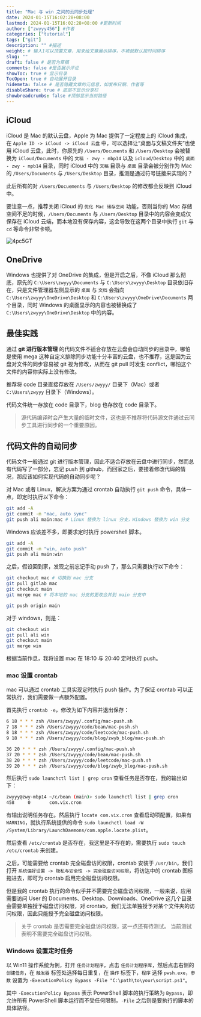 ```yaml
---
title: "Mac 与 win 之间的云同步处理"
date: 2024-01-15T16:02:28+08:00
lastmod: 2024-01-15T16:02:28+08:00 #更新时间
author: ["zwyyy456"] #作者
categories: ["tutorial"]
tags: ["git"]
description: "" #描述
weight: # 输入1可以顶置文章，用来给文章展示排序，不填就默认按时间排序
slug: ""
draft: false # 是否为草稿
comments: false #是否展示评论
showToc: true # 显示目录
TocOpen: true # 自动展开目录
hidemeta: false # 是否隐藏文章的元信息，如发布日期、作者等
disableShare: true # 底部不显示分享栏
showbreadcrumbs: false #顶部显示当前路径
---
```

## iCloud

iCloud 是 Mac 的默认云盘，Apple 为 Mac 提供了一定程度上的 iCloud 集成，在 `Apple ID -> iCloud -> iCloud 云盘` 中，可以选择让“桌面与文稿文件夹”也使用 iCloud 云盘，此时，你原先的 `/Users/Documents` 和 `/Users/Desktop` 会被替换为 `iCloud/Documents` 中的 `文稿 - zwy - mbp14` 以及 `icloud/Desktop` 中的 `桌面 - zwy - mpb14` 目录，同时 iCloud 中的 `文稿` 目录与 `桌面` 目录会被分别作为 Mac 的 `/Users/Documents` 与 `/Users/Desktop` 目录，推测是通过符号链接来实现的？

此后所有的对 `/Users/Docuements` 与 `/Users/Desktop` 的修改都会反映到 iCloud 中。

要注意一点，推荐关闭 iCloud 的 `优化 Mac 储存空间` 功能，否则当你的 Mac 存储空间不足的时候，`/Users/Documents` 与 `/Users/Desktop` 目录中的内容会变成仅保存在 iCloud 云端，而本地没有保存内容，这会导致在这两个目录中执行 `git` 与 `cd` 等命令非常卡顿。

![4pc5GT](https://pic-upyun.zwyyy456.tech/uPic/4pc5GT.png)

## OneDrive

Windows 也提供了对 OneDrive 的集成，但是开启之后，不像 iCloud 那么彻底，原先的 `C:\Users\zwyyy\Documents` 与 `C:\Users\zwyyy\Desktop` 目录依旧存在，只是文件管理器左侧显示的 `桌面` 与 `文档` 会指向 `C:\Users\zwyyy\OneDrive\Desktop` 和 `C:\Users\zwyyy\OneDrive\Documents` 两个目录，同时 Windows 的桌面显示的内容也被替换成了 `C:\Users\zwyyy\OneDrive\Desktop` 中的内容。

## 最佳实践

通过 **git 进行版本管理** 的代码文件不适合存放在云盘会自动同步的目录中，哪怕是使用 mega 这种自定义排除同步功能十分丰富的云盘，也不推荐，这是因为云盘对文件的同步容易被 git 视为修改，从而在 git pull 时发生 conflict，哪怕这个文件的内容你实际上没有修改。

推荐将 code 目录直接存放在 `/Users/zwyyy/` 目录下（Mac）或者 `C:\Users\zwyyy` 目录下（Windows）。

代码文件统一存放在 code 目录下，blog 也存放在 code 目录下。

> 源代码编译时会产生大量的临时文件，这也是不推荐将代码源文件通过云同步工具进行同步的一个重要原因。

## 代码文件的自动同步

代码文件一般通过 git 进行版本管理，因此不适合存放在云盘中进行同步，然而总有代码写了一部分，忘记 push 到 github，而回家之后，要接着修改代码的情况，那应该如何实现代码的自动同步呢？

对 Mac 或者 Linux，解决方案为通过 crontab 自动执行 `git push` 命令，具体一点，即定时执行以下命令：

```sh
git add -A
git commit -m "mac, auto sync"
git push ali main:mac # Linux 替换为 linux 分支，Windows 替换为 win 分支
```

Windows 应该差不多，即要求定时执行 powershell 脚本。

```sh
git add -A
git commit -m "win, auto push"
git push ali main:win
```

之后，假设回到家，发现之前忘记手动 push 了，那么只需要执行以下命令：

```sh
git checkout mac # 切换到 mac 分支
git pull gitlab mac
git checkout main
git merge mac # 将本地的 mac 分支的更改合并到 main 分支中

git push origin main
```

对于 windows，则是：

```sh
git checkout win
git pull ali win
git checkout main
git merge win
```

根据当前作息，我将设置 mac 在 18:10 与 20:40 定时执行 push。

### mac 设置 crontab

mac 可以通过 crontab 工具实现定时执行 push 操作。为了保证 crontab 可以正常执行，我们需要做一点额外配置。

首先执行 `crontab -e`，修改为如下内容并退出保存：

```sh
6 18 * * * zsh /Users/zwyyy/.config/mac-push.sh
7 18 * * * zsh /Users/zwyyy/code/bean/mac-push.sh
8 18 * * * zsh /Users/zwyyy/code/leetcode/mac-push.sh
9 18 * * * zsh /Users/zwyyy/code/blog/zwyb_blog/mac-push.sh

36 20 * * * zsh /Users/zwyyy/.config/mac-push.sh
37 20 * * * zsh /Users/zwyyy/code/bean/mac-push.sh
38 20 * * * zsh /Users/zwyyy/code/leetcode/mac-push.sh
39 20 * * * zsh /Users/zwyyy/code/blog/zwyb_blog/mac-push.sh
```

然后执行 `sudo launchctl list | grep cron` 查看任务是否存在，我的输出如下：

```sh
zwyyy@zwy-mbp14 ~/c/bean (main)> sudo launchctl list | grep cron                                                                                                                          (base)
458     0       com.vix.cron
```

有输出说明任务存在。然后执行 `locate com.vix.cron` 查看启动项配置，如果有 `WARNING`，就执行系统提供的命令 `sudo launchctl load -W /System/Library/LaunchDaemons/com.apple.locate.plist`。

然后查看 `/etc/crontab` 是否存在，我这里是不存在的，需要执行 `sudo touch /etc/crontab` 来创建。

之后，可能需要给 crontab 完全磁盘访问权限，crontab 安装于 `/usr/bin`，我们打开 `系统偏好设置 -> 隐私与安全性 -> 完全磁盘访问权限`，将访达中的 crontab 图标拖进去，即可为 crontab 启用完全磁盘访问权限。

但是我的 crontab 执行的命令似乎并不需要完全磁盘访问权限，一般来说，应用需要访问 User 的 Documents、Desktop、Downloads、OneDrive 这几个目录会需要单独授予磁盘访问权限，对 crontab，我们无法单独授予对某个文件夹的访问权限，因此只能授予完全磁盘访问权限。

> 关于 crontab 是否需要完全磁盘访问权限，这一点还有待测试。
> 当前测试表明不需要完全磁盘访问权限。

### Windows 设置定时任务

以 Win11 操作系统为例，打开 `任务计划程序`，点击 `任务计划程序库`，然后点击右侧的 `创建任务`，在 `触发器` 标签处选择每日重复，在 `操作` 标签下，`程序` 选择 `pwsh.exe`，`参数` 设置为 `-ExecutionPolicy Bypass -File "C:\path\to\your\script.ps1"`。

其中 `-ExecutionPolicy Bypass` 表示 PowerShell 脚本的执行策略为 `Bypass`，即允许所有 PowerShell 脚本运行而不受任何限制，`-File` 之后则是要执行的脚本的具体路径。


